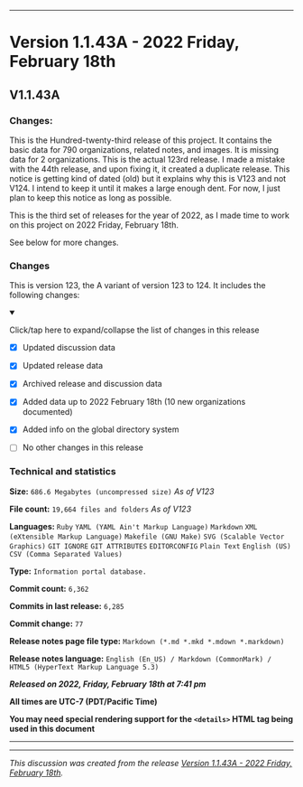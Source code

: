 
***

# Version 1.1.43A - 2022 Friday, February 18th

## V1.1.43A

### Changes:

This is the Hundred-twenty-third release of this project. It contains the basic data for 790 organizations, <!-- (fork count minus 2) !--> related notes, and images. It is missing data for 2 organizations. This is the actual 123rd release. I made a mistake with the 44th release, and upon fixing it, it created a duplicate release. This notice is getting kind of dated (old) but it explains why this is V123 and not V124. I intend to keep it until it makes a large enough dent. For now, I just plan to keep this notice as long as possible.

This is the third set of releases for the year of 2022, as I made time to work on this project on 2022 Friday, February 18th.

See below for more changes.

### Changes

This is version 123, the A variant of version 123 to 124. It includes the following changes:

<details open><summary><p>Click/tap here to expand/collapse the list of changes in this release</p></summary>

- [x] Updated discussion data

- [x] Updated release data

- [x] Archived release and discussion data

<!--
- [x] Deleted 3 `IGNORE.md` files
!-->

<!--
- [x] Began adding support for 2022 data
!-->

<!--
- [x] Added data up to 2021 November 28th
!-->

<!--
- [x] Deleted 4 `IGNORE.md` files
!-->

- [x] Added data up to 2022 February 18th (10 new organizations documented)

- [x] Added info on the global directory system

- [ ] No other changes in this release

<!-- - [x] Updated Git navigation data !-->

</details>

### Technical and statistics

**Size:** `686.6 Megabytes (uncompressed size)` _As of V123_

**File count:** `19,664 files and folders` _As of V123_

**Languages:** `Ruby` `YAML (YAML Ain't Markup Language)` `Markdown` `XML (eXtensible Markup Language)` `Makefile (GNU Make)` `SVG (Scalable Vector Graphics)` `GIT IGNORE` `GIT ATTRIBUTES` `EDITORCONFIG` `Plain Text` `English (US)` `CSV (Comma Separated Values)`

**Type:** `Information portal database.`

**Commit count:** `6,362`

**Commits in last release:** `6,285`

**Commit change:** `77`

**Release notes page file type:** `Markdown (*.md *.mkd *.mdown *.markdown)`

**Release notes language:** `English (En_US) / Markdown (CommonMark) / HTML5 (HyperText Markup Language 5.3)`

***Released on 2022, Friday, February 18th at 7:41 pm***

**All times are UTC-7 (PDT/Pacific Time)**

**You may need special rendering support for the `<details>` HTML tag being used in this document**

***


<hr /><em>This discussion was created from the release <a href='https://github.com/seanpm2001/GitHub_Organization_Info/releases/tag/V1.1.43A'>Version 1.1.43A - 2022 Friday, February 18th</a>.</em>
